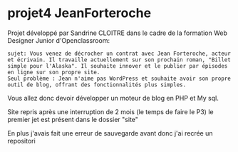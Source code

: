 
# projet4 JeanForteroche

Projet développé par Sandrine CLOITRE dans le cadre de la formation Web Designer Junior d'Openclassroom: 

    sujet: Vous venez de décrocher un contrat avec Jean Forteroche, acteur et écrivain. Il travaille actuellement sur son prochain roman, "Billet simple pour l'Alaska". Il souhaite innover et le publier par épisodes en ligne sur son propre site.
    Seul problème : Jean n'aime pas WordPress et souhaite avoir son propre outil de blog, offrant des fonctionnalités plus simples. 

Vous allez donc devoir développer un moteur de blog en PHP et My sql.

Site repris après une interruption de 2 mois (le temps de faire le P3) le premier jet est présent dans le dossier "site"
 
En plus j'avais fait une erreur de sauvegarde avant donc j'ai recrée un repositori